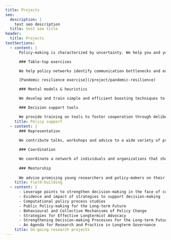 ```yaml
---
title: Projects
seo:
  description: |
    test seo description
  title: test seo title
header:
  title: Projects
textSections:
  - content: |
      Policy-making is characterized by uncertainty. We help you and your team grapple productively with it.

      ### Table-top exercises

      We help policy networks identify communication bottlenecks and equip them with tools to render tacit knowledge explicit and reduce information asymmetries.

      [Pandemic resilience exercise](/project/pandemic-resilience)

      ### Mental models & heuristics

      We develop and train simple and efficient boosting techniques to help groups communicate information more effectively and prioritize faster.

      ### Decision support tools

      We provide training on tools to foster cooperation through deliberation, prioritization, transparency and consistency - and advise their implementation.
    title: Policy support
  - content: |
      ### Representation
      
      We contribute talks, workshops and advice to a wide variety of projects and events in line with our values and objectives. Get in touch to discuss a contribution!

      ### Coordination

      We coordinate a network of individuals and organizations that share our values and objectives. For this, we organize symposia and online platforms.
      
      ### Mentorship
      
      We advise promising young researchers and policy-makers on their research and career development. 
    title: Field-building
  - content: |
      - Leverage points to strengthen decision-making in the face of complexity
      - Evidence and impact of strategies to support decision-making
      - Computational policy process studies
      - Public Policy-making for the Long-term Future
      - Behavioural and Collective Mechanisms of Policy Change
      - Strategies for Effective Longtermist Advocacy
      - Strengthening Decision-making Processes For the Long-term Future
      - An Agenda for Research and Practice in Longterm Governance	
    title: On-going research projects
---
```

